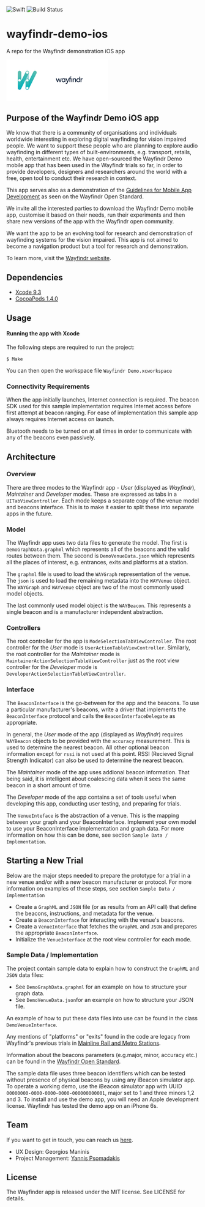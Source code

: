 ![Swift](https://img.shields.io/badge/Swift-3.0-orange.svg)
![Build Status](https://travis-ci.org/wayfindrltd/wayfindr-demo-ios.svg?branch=master)

# wayfindr-demo-ios
A repo for the Wayfindr demonstration iOS app

<img src="WayfindrLogo.png" width="265" height="auto"/>

## Purpose of the Wayfindr Demo iOS app

We know that there is a community of organisations and individuals worldwide interesting in exploring digital wayfinding for vision impaired people. We want to support these people who are planning to explore audio wayfinding in different types of built-environments, e.g. transport, retails, health, entertainment etc. We  have open-sourced the Wayfindr Demo mobile app that has been used in the Wayfindr trials so far, in order to provide developers, designers and researchers around the world with a free, open tool to conduct their research in context.

This app serves also as a demonstration of the [Guidelines for Mobile App Development](http://www.wayfindr.net/open-standard/guidelines/mobile-app-development/) as seen on the Wayfindr Open Standard. 

We invite all the interested parties to download the Wayfindr Demo mobile app, customise it based on their needs, run their experiments and then share new versions of the app with the Wayfindr open community.

We want the app to be an evolving tool for research and demonstration of wayfinding systems for the vision impaired. This app is not aimed to become a navigation product but a tool for research and demonstration.

To learn more, visit the [Wayfindr website](http://www.wayfindr.net).

## Dependencies

* [Xcode 9.3](https://itunes.apple.com/gb/app/xcode/id497799835?mt=12)
* [CocoaPods 1.4.0](https://www.cocoapods.org)

## Usage

#### Running the app with Xcode

The following steps are required to run the project:

    $ Make

You can then open the workspace file `Wayfindr Demo.xcworkspace`

### Connectivity Requirements

When the app initially launches, Internet connection is required. The beacon SDK used for this sample implementation requires Internet access before first attempt at beacon ranging. For ease of implementation this sample app always requires Internet access on launch.

Bluetooth needs to be turned on at all times in order to communicate with any of the beacons even passively.

## Architecture

### Overview

There are three modes to the Wayfindr app - *User* (displayed as *Wayfindr*), *Maintainer* and *Developer* modes. These are expressed as tabs in a `UITabViewController`. Each mode keeps a separate copy of the venue model and beacons interface. This is to make it easier to split these into separate apps in the future.

### Model

The Wayfindr app uses two data files to generate the model. The first is `DemoGraphData.graphml` which represents all of the beacons and the valid routes between them. The second is `DemoVenueData.json` which represents all the places of interest, e.g. entrances, exits and platforms at a station.

The `graphml` file is used to load the `WAYGraph` representation of the venue. The `json` is used to load the remaining metadata into the `WAYVenue` object. The `WAYGraph` and `WAYVenue` object are two of the most commonly used model objects.

The last commonly used model object is the `WAYBeacon`. This represents a single beacon and is a manufacturer independent abstraction.

### Controllers

The root controller for the app is `ModeSelectionTabViewController`. The root controller for the *User* mode is `UserActionTableViewController`. Similarly, the root controller for the *Maintainer* mode is `MaintainerActionSelectionTableViewController` just as the root view controller for the *Developer* mode is `DeveloperActionSelectionTableViewController`.

### Interface

The `BeaconInterface` is the go-between for the app and the beacons. To use a particular manufacturer's beacons, write a driver that implements the `BeaconInterface` protocol and calls the `BeaconInterfaceDelegate` as appropriate.

In general, the *User* mode of the app (displayed as *Wayfindr*) requires `WAYBeacon` objects to be provided with the `accuracy` measurement. This is used to determine the nearest beacon. All other optional beacon information except for `rssi` is not used at this point. RSSI (Recieved Signal Strength Indicator) can also be used to determine the nearest beacon.

The *Maintainer* mode of the app uses addional beacon information. That being said, it is intelligent about coalescing data when it sees the same beacon in a short amount of time.

The *Developer* mode of the app contains a set of tools useful when developing this app, conducting user testing, and preparing for  trials.

The `VenueInteface` is the abstraction of a venue. This is the mapping between your graph and your BeaconInterface. Implement your own model to use your BeaconInterface implementation and graph data. For more information on how this can be done, see section `Sample Data / Implementation`.

## Starting a New Trial

Below are the major steps needed to prepare the prototype for a trial in a new venue and/or with a new beacon manufacturer or protocol. For more information on examples of these steps, see section `Sample Data / Implementation`

- Create a `GraphML` and `JSON` file (or as results from an API call) that define the beacons, instructions, and metadata for the venue. 
- Create a `BeaconInterface` for interacting with the venue's beacons. 
- Create a `VenueInterface` that fetches the `GraphML` and `JSON` and prepares the appropriate `BeaconInterface`. 
- Initialize the `VenueInterface` at the root view controller for each mode.

### Sample Data / Implementation

The project contain sample data to explain how to construct the `GraphML` and `JSON` data files:

- See `DemoGraphData.graphml` for an example on how to structure your graph data.
- See `DemoVenueData.json`for an example on how to structure your JSON file.

An example of how to put these data files into use can be found in the class `DemoVenueInterface`.

Any mentions of "platforms" or "exits" found in the code are legacy from Wayfindr's previous trials in [Mainline Rail and Metro Stations](http://www.wayfindr.net/open-standard/guidelines/venue-types/mainline-rail-and-metro-stations/).

Information about the beacons parameters (e.g.major, minor, accuracy etc.) can be found in the [Wayfindr Open Standard](http://wayfindr.net/open-standard/wayfinding-technologies/bluetooth-low-energy-beacons/).

The sample data file uses three beacon identifiers which can be tested without presence of physical beacons by using any iBeacon simulator app.  To operate a working demo, use the iBeacon simulator app with UUID `00000000-0000-0000-0000-000000000001`, major set to 1 and three minors 1,2 and 3.  To install and use the demo app, you will need an Apple development license.  Wayfindr has tested the demo app on an iPhone 6s.

## Team

If you want to get in touch, you can reach us [here](mailto:hello@wayfindr.net).

* UX Design: Georgios Maninis
* Project Management: [Yannis Psomadakis](mailto:yannis@wayfindr.net)


## License

The Wayfinder app is released under the MIT license. See LICENSE for details.

